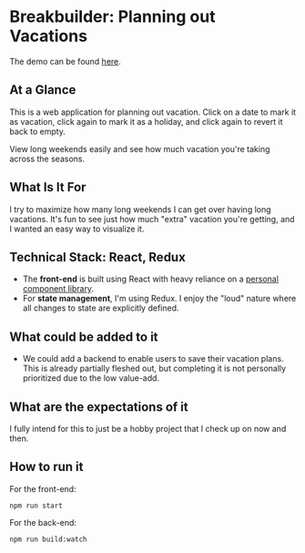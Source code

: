 # Breakbuilder: Planning out Vacations

The demo can be found [here](http://breakbuilder.netlify.com).

## At a Glance

This is a web application for planning out vacation. Click on a date to mark it as vacation, click again to mark it as a holiday, and click again to revert it back to empty.

View long weekends easily and see how much vacation you're taking across the seasons.

## What Is It For

I try to maximize how many long weekends I can get over having long vacations. It's fun to see just how much "extra" vacation you're getting, and I wanted an easy way to visualize it.

## Technical Stack: React, Redux

- The **front-end** is built using React with heavy reliance on a [personal component library](https://github.com/nickjmorrow/react-component-library).
- For **state management**, I'm using Redux. I enjoy the "loud" nature where all changes to state are explicitly defined.

## What could be added to it

- We could add a backend to enable users to save their vacation plans. This is already partially fleshed out, but completing it is not personally prioritized due to the low value-add.

## What are the expectations of it

I fully intend for this to just be a hobby project that I check up on now and then.

## How to run it

For the front-end:

```
npm run start
```

For the back-end:

```
npm run build:watch
```
